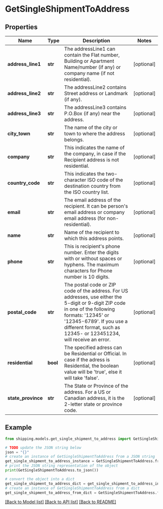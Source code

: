 # GetSingleShipmentToAddress


## Properties

Name | Type | Description | Notes
------------ | ------------- | ------------- | -------------
**address_line1** | **str** | The addressLine1 can contain the Flat number, Building or Apartment Name/number (if any) or company name (if not residential). | [optional] 
**address_line2** | **str** | The addressLine2 contains Street address or Landmark (if any). | [optional] 
**address_line3** | **str** | The addressLine3 contains P.O.Box (if any) near the address. | [optional] 
**city_town** | **str** | The name of the city or town to where the address belongs. | [optional] 
**company** | **str** | This indicates the name of the company, in case if the Recipient address is not residential. | [optional] 
**country_code** | **str** | This indicates the two-character ISO code of the destination country from the ISO country list. | [optional] 
**email** | **str** | The email address of the recipient. It can be person&#39;s email address or company email address (for non-residential). | [optional] 
**name** | **str** | Name of the recipient to which this address points. | [optional] 
**phone** | **str** | This is recipient&#39;s phone number. Enter the digits with or without spaces or hyphens. The maximum characters for Phone number is 10 digits.  | [optional] 
**postal_code** | **str** | The postal code or ZIP code of the address. For US addresses, use either the 5-digit or 9-digit ZIP code in one of the following formats: &#39;12345&#39; or &#39;12345-6789&#39;. If you use a different format, such as 12345- or 123451234, will receive an error. | [optional] 
**residential** | **bool** | The specified adress can be Residential or Official. In case if the adress is Residential, the boolean value will be &#39;true&#39;, else it will take &#39;false&#39;. | [optional] 
**state_province** | **str** | The State or Province of the address. For a US or Canadian address, it is the 2-letter state or province code.  | [optional] 

## Example

```python
from shipping.models.get_single_shipment_to_address import GetSingleShipmentToAddress

# TODO update the JSON string below
json = "{}"
# create an instance of GetSingleShipmentToAddress from a JSON string
get_single_shipment_to_address_instance = GetSingleShipmentToAddress.from_json(json)
# print the JSON string representation of the object
print(GetSingleShipmentToAddress.to_json())

# convert the object into a dict
get_single_shipment_to_address_dict = get_single_shipment_to_address_instance.to_dict()
# create an instance of GetSingleShipmentToAddress from a dict
get_single_shipment_to_address_from_dict = GetSingleShipmentToAddress.from_dict(get_single_shipment_to_address_dict)
```
[[Back to Model list]](../README.md#documentation-for-models) [[Back to API list]](../README.md#documentation-for-api-endpoints) [[Back to README]](../README.md)


